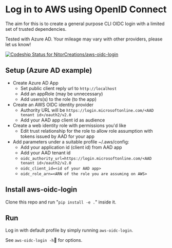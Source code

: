 # Log in to AWS using OpenID Connect

The aim for this is to create a general purpose CLI OIDC login with a limited set of trusted dependencies.

Tested with Azure AD. Your mileage may vary with other providers, please let us know!

[![Codeship Status for NitorCreations/aws-oidc-login](https://app.codeship.com/projects/c1b8cf70-ba79-0137-d140-5ec1c160b8c0/status?branch=master)](https://app.codeship.com/projects/364808)

## Setup (Azure AD example)
* Create Azure AD App
    * Set public client reply url to `http://localhost`
    * Add an appRole (may be unnecessary)
    * Add users(s) to the role (to the app)
* Create an AWS OIDC identity provider
    * Authority URL will be `https://login.microsoftonline.com/<AAD tenant id>/oauth2/v2.0`
    * Add your AAD app client id as audience
* Create a web identity role with permissions you'd like
    * Edit trust relationship for the role to allow role assumption with tokens issued by AAD for your app
* Add parameters under a suitable profile ~/.aws/config:
    * Add your application id (client id) from AAD app
    * Add your AAD tenant id
    * `oidc_authority_url=https://login.microsoftonline.com/<AAD tenant id>/oauth2/v2.0`
    * `oidc_client_id=<id of your AAD app>`
    * `oidc_role_arn=<ARN of the role you are assuming on AWS>`

## Install aws-oidc-login

Clone this repo and run "`pip install -e .`" inside it.

## Run

Log in with default profile by simply running `aws-oidc-login`. 

See `aws-oidc-login -h` for options.
